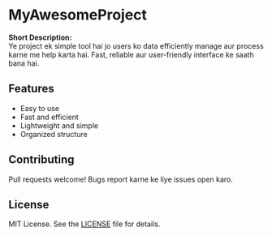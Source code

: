 # MyAwesomeProject

**Short Description:**  
Ye project ek simple tool hai jo users ko data efficiently manage aur process karne me help karta hai. Fast, reliable aur user-friendly interface ke saath bana hai.

## Features
- Easy to use
- Fast and efficient
- Lightweight and simple
- Organized structure

## Contributing
Pull requests welcome! Bugs report karne ke liye issues open karo.

## License
MIT License. See the [LICENSE](LICENSE) file for details.
